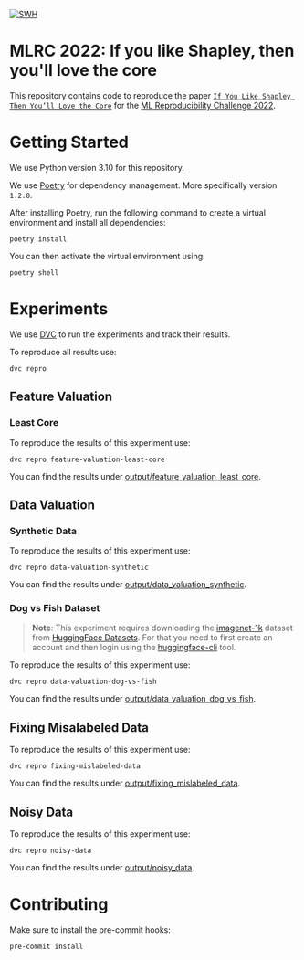 [![SWH](https://archive.softwareheritage.org/badge/origin/https://github.com/aai-institute/mlrc22-like-shapley-love-the-core/)](https://archive.softwareheritage.org/browse/origin/?origin_url=https://github.com/aai-institute/mlrc22-like-shapley-love-the-core)

# MLRC 2022: If you like Shapley, then you'll love the core

This repository contains code to reproduce the paper
[`If You Like Shapley Then You’ll Love the Core`](http://procaccia.info/wp-content/uploads/2020/12/core.pdf)
for the [ML Reproducibility Challenge 2022](https://paperswithcode.com/rc2022).

# Getting Started

We use Python version 3.10 for this repository.

We use [Poetry](https://python-poetry.org/) for dependency management. More specifically version `1.2.0`.

After installing Poetry, run the following command to create a virtual environment and install
all dependencies:

```shell
poetry install
```

You can then activate the virtual environment using:

```shell
poetry shell
```

# Experiments

We use [DVC](https://dvc.org/) to run the experiments and track their results.

To reproduce all results use:

```shell
dvc repro
```

## Feature Valuation

### Least Core

To reproduce the results of this experiment use:

```shell
dvc repro feature-valuation-least-core
```

You can find the results under [output/feature_valuation_least_core](output/feature_valuation_least_core).


## Data Valuation

### Synthetic Data

To reproduce the results of this experiment use:

```shell
dvc repro data-valuation-synthetic
```

You can find the results under [output/data_valuation_synthetic](output/data_valuation_synthetic).

### Dog vs Fish Dataset

> **Note**:
> This experiment requires downloading the [imagenet-1k](https://huggingface.co/datasets/imagenet-1k) dataset from
> [HuggingFace Datasets](https://huggingface.co/datasets).
> For that you need to first create an account and then login using
> the [huggingface-cli](https://huggingface.co/docs/huggingface_hub/quick-start#login) tool.

To reproduce the results of this experiment use:

```shell
dvc repro data-valuation-dog-vs-fish
```

You can find the results under [output/data_valuation_dog_vs_fish](output/data_valuation_dog_vs_fish).

## Fixing Misalabeled Data

To reproduce the results of this experiment use:

```shell
dvc repro fixing-mislabeled-data
```

You can find the results under [output/fixing_mislabeled_data](output/fixing_mislabeled_data).

## Noisy Data

To reproduce the results of this experiment use:

```shell
dvc repro noisy-data
```

You can find the results under [output/noisy_data](output/noisy_data).

# Contributing

Make sure to install the pre-commit hooks:

```shell
pre-commit install
```
